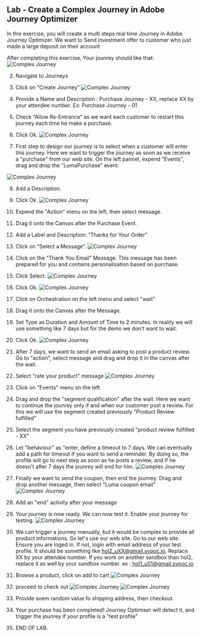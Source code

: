 ## Lab - Create a Complex Journey in Adobe Journey Optimizer

In this exercise, you will create a multi steps real time Journey in Adobe Journey Optimizer.
We want to Send investment offer to customer who just made a large deposit on their account 

After completing this exercise, Your jounrey should like that:
![Complex Journey](../0.%20Images/Journey2_final.JPG)

2.  Navigate to Journeys
3.  Click on “Create Journey”
![Complex Journey](https://github.com/adobe-dss-aep/ajo-handson-labs/blob/651011282df7ba12c4b26dd44547310d060ad276/0.%20Images/Complex_Journey_2.png)

4.  Provide a Name and Description : Purchase Journey - XX, replace XX by your attendee number. Ex: Purchase Journey - 01

5.  Check “Allow Re-Entrance” as we want each customer to restart this journey each time he make a purchase. 

6.  Click Ok.
![Complex Journey](https://github.com/adobe-dss-aep/ajo-handson-labs/blob/651011282df7ba12c4b26dd44547310d060ad276/0.%20Images/Complex_Journey_3.PNG)

7.  First step to design our journey is to select when a customer will enter this journey. Here we want to trigger the journey as soon as we receive a "purchase" from our web site. On the left pannel, expend "Events", drag and drop the "LumaPurchase" event. 

![Complex Journey](https://github.com/adobe-dss-aep/ajo-handson-labs/blob/main/0.%20Images/Journey2_step0.JPG)

8.  Add a Description.
9.  Click Ok.
![Complex Journey](https://github.com/adobe-dss-aep/ajo-handson-labs/blob/651011282df7ba12c4b26dd44547310d060ad276/0.%20Images/Complex_Journey_4.PNG)

10.  Expend the "Action" menu on the left, then select message. 
11.  Drag it onto the Canvas after the Purchase Event.
12.  Add a Label and Description:  “Thanks for Your Order”
13.  Click on “Select a Message”.
![Complex Journey](https://github.com/adobe-dss-aep/ajo-handson-labs/blob/651011282df7ba12c4b26dd44547310d060ad276/0.%20Images/Complex_Journey_5.PNG)

14.  Click on the “Thank You Email” Message. This message has been prepared for you and contains personalisation based on purchase. 
15.  Click Select.
![Complex Journey](https://github.com/adobe-dss-aep/ajo-handson-labs/blob/651011282df7ba12c4b26dd44547310d060ad276/0.%20Images/Complex_Journey_6.PNG)

16.  Click Ok.
![Complex Journey](https://github.com/adobe-dss-aep/ajo-handson-labs/blob/651011282df7ba12c4b26dd44547310d060ad276/0.%20Images/Complex_Journey_7.PNG)

17.  Click on Orchestration on the left menu and select "wait"
18.  Drag it onto the Canvas after the Message.
19.  Set Type as Duration and Amount of Time to 2 minutes. In reality we will use something like 7 days but for the demo we don't want to wait. 
20.  Click Ok.
![Complex Journey](https://github.com/adobe-dss-aep/ajo-handson-labs/blob/651011282df7ba12c4b26dd44547310d060ad276/0.%20Images/Complex_Journey_8.PNG)

21. After 7 days, we want to send an email asking to post a product review. Go to "action", select message and drag and drop it in the canvas after the wait. 

22. Select "rate your product" message
![Complex Journey](https://github.com/adobe-dss-aep/ajo-handson-labs/blob/main/0.%20Images/Journey2_message2.JPG)

23.  Click on "Events" menu on the left
24.  Drag and drop the "segment qualification" after the wait.
Here we want to continue the jounrey only if and when our customer post a review. For this we will use the segment created previously "Product Review fulfilled"
25.  Select the segment you have previously created "product review fulfilled - XX"
26.  Let "behaviour" as "enter, define a timeout to 7 days. We can eventually add a path for timeout if you want to send a reminder.
By doing so, the profile will go to next step as soon as he posts a review, and if he doesn't after 7 days the jounrey will end for him.
![Complex Journey](https://github.com/adobe-dss-aep/ajo-handson-labs/blob/main/0.%20Images/Journey2_condition.JPG)

27. Finally we want to send the coupon, then end the jounrey. Drag and drop another message, then select "Luma coupon email"
![Complex Journey](https://github.com/adobe-dss-aep/ajo-handson-labs/blob/main/0.%20Images/Journey2_message3.JPG)

28. Add an "end" activity after your message

29. Your journey is now ready. We can now test it. Enable your journey for testing. 
![Complex Journey](https://github.com/adobe-dss-aep/ajo-handson-labs/blob/main/0.%20Images/Journey2_proof1.JPG)

30. We can trigger a journey manually, but it would be complex to provide all product informations. So let's use our web site. 
Go to our web site. Ensure you are loged in. If not, login with email address of your test profile.
It should be something like hol2_uXX@gmail.svpoc.io. Replace XX by your attendee number. If you work on another sandbox than hol2, replace it as well by your sandbox number. ex : hol1_u01@gmail.svpoc.io

31. Browse a product, click on add to cart
![Complex Journey](https://github.com/adobe-dss-aep/ajo-handson-labs/blob/main/0.%20Images/Journey2_addToCart.JPG)

31. proceed to check out
![Complex Journey](https://github.com/adobe-dss-aep/ajo-handson-labs/blob/main/0.%20Images/Journey2_checkout0.JPG)
![Complex Journey](https://github.com/adobe-dss-aep/ajo-handson-labs/blob/main/0.%20Images/Journey2_checkout.JPG)

32. Provide soem random value fo shipping address, then checkout. 

33. Your purchase has been completed! Journey Optimiser will detect it, and trigger the jounrey if your profile is a "test profile" 

34.  END OF LAB.
